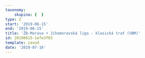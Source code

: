 ```yaml
---
taxonomy:
    skupina: {  }
type: Z
start: '2019-06-15'
end: '2019-06-15'
title: 'ŽB-Morava + Jihomoravská liga - klasická trať (VBM)'
id: 20190615-1efe3f03
template: zavod
date: '2019-07-16'
---
```

